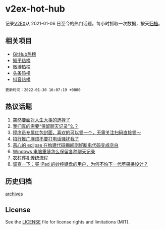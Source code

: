 # v2ex-hot-hub

 记录[V2EX](https://www.v2ex.com/)从 2021-01-06 日至今的热门话题。每小时抓取一次数据，按天[归档](archives)。
 
 ## 相关项目

- [GitHub热榜](https://github.com/snaildev/github-hot-hub)
- [知乎热榜](https://github.com/snaildev/zhihu-hot-hub)
- [微博热榜](https://github.com/snaildev/weibo-hot-hub)
- [头条热榜](https://github.com/snaildev/toutiao-hot-hub)
- [抖音热榜](https://github.com/snaildev/douyin-hot-hub)


 `更新时间：2022-01-30 16:07:19 +0800`

## 热议话题

1. [突然要面对人生大事的选择了](https://www.v2ex.com/t/831314)
1. [我们真的需要“保留聊天记录”么？](https://www.v2ex.com/t/831336)
1. [程序员专属红包封面，喜欢的可以领一个，无需关注扫码直接领～](https://www.v2ex.com/t/831363)
1. [招行推广麻烦不要打电话骚扰我了](https://www.v2ex.com/t/831304)
1. [恶心的 eclipse 在构建代码瞬间刚好断电代码变成空白](https://www.v2ex.com/t/831307)
1. [Windows 电脑重装怎么保留各种聊天记录](https://www.v2ex.com/t/831320)
1. [农村葬礼传统流程](https://www.v2ex.com/t/831357)
1. [调查一下：买 iPad 的妙控键盘的用户，为何不怕下一代苹果换设计？](https://www.v2ex.com/t/831367)

## 历史归档

[archives](archives)

## License

See the [LICENSE](LICENSE) file for license rights and limitations (MIT).
